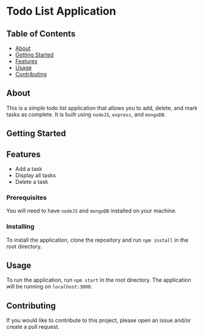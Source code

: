 # Todo List Application

## Table of Contents

- [About](#about)
- [Getting Started](#getting_started)
- [Features](#features)
- [Usage](#usage)
- [Contributing](../CONTRIBUTING.md)

## About <a name = "about"></a>

This is a simple todo list application that allows you to add, delete, and mark tasks as complete. It is built using ```nodeJS```, ```express```, and ```mongoDB```.

## Getting Started <a name = "getting_started"></a>

## Features <a name = "features"></a>

- Add a task
- Display all tasks
- Delete a task

### Prerequisites

You will need to have ```nodeJS``` and ```mongoDB``` installed on your machine.

### Installing

To install the application, clone the repository and run ```npm install``` in the root directory.

## Usage <a name = "usage"></a>

To run the application, run ```npm start``` in the root directory. The application will be running on ```localhost:3000```.

## Contributing <a name = "contributing"></a>

If you would like to contribute to this project, please open an issue and/or create a pull request.

